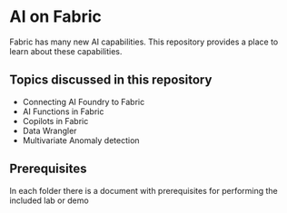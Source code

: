 # AI on Fabric
Fabric has many new AI capabilities. This repository provides a place to learn about these capabilities.

## Topics discussed in this repository
* Connecting AI Foundry to Fabric
* AI Functions in Fabric
* Copilots in Fabric
* Data Wrangler
* Multivariate Anomaly detection

## Prerequisites
In each folder there is a document with prerequisites for performing the included lab or demo
